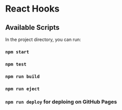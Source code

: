 # React Hooks

## Available Scripts

In the project directory, you can run:

### `npm start`

### `npm test`

### `npm run build`

### `npm run eject`

### `npm run deploy` for deploing on GitHub Pages
